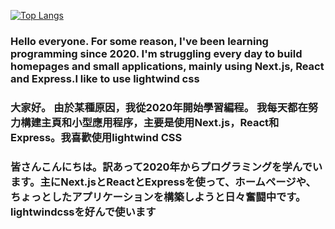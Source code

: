 [![Top Langs](https://github-readme-stats.vercel.app/api/top-langs/?username=hiromichi-code&layout=compact&show_icons=true&theme=radical)](https://github.com/anuraghazra/github-readme-stats)
<br />

### Hello everyone. For some reason, I've been learning programming since 2020. I'm struggling every day to build homepages and small applications, mainly using Next.js, React and Express.I like to use lightwind css

### 大家好。 由於某種原因，我從2020年開始學習編程。 我每天都在努力構建主頁和小型應用程序，主要是使用Next.js，React和Express。我喜歡使用lightwind CSS

### 皆さんこんにちは。訳あって2020年からプログラミングを学んでいます。主にNext.jsとReactとExpressを使って、ホームページや、ちょっとしたアプリケーションを構築しようと日々奮闘中です。lightwindcssを好んで使います

<!--
**hiromichi-code/hiromichi-code** is a ✨ _special_ ✨ repository because its `README.md` (this file) appears on your GitHub profile.

Here are some ideas to get you started:

- 🔭 I’m currently working on ...
- 🌱 I’m currently learning ...
- 👯 I’m looking to collaborate on ...
- 🤔 I’m looking for help with ...
- 💬 Ask me about ...
- 📫 How to reach me: ...
- 😄 Pronouns: ...
- ⚡ Fun fact: ...
-->
